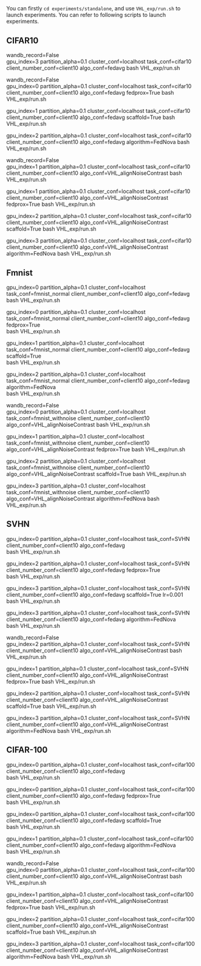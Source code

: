 
## 

You can firstly ``cd experiments/standalone``, and use ``VHL_exp/run.sh`` to launch experiments. You can refer to following scripts to launch experiments.


## CIFAR10 

wandb_record=False \
gpu_index=3 partition_alpha=0.1 cluster_conf=localhost task_conf=cifar10 client_number_conf=client10 algo_conf=fedavg   bash VHL_exp/run.sh

wandb_record=False \
gpu_index=0 partition_alpha=0.1  cluster_conf=localhost task_conf=cifar10 client_number_conf=client10 algo_conf=fedavg  fedprox=True   bash VHL_exp/run.sh

gpu_index=1 partition_alpha=0.1 cluster_conf=localhost task_conf=cifar10 client_number_conf=client10 algo_conf=fedavg scaffold=True   bash VHL_exp/run.sh

gpu_index=2 partition_alpha=0.1  cluster_conf=localhost task_conf=cifar10 client_number_conf=client10 algo_conf=fedavg  algorithm=FedNova  bash VHL_exp/run.sh


wandb_record=False \
gpu_index=1 partition_alpha=0.1 cluster_conf=localhost task_conf=cifar10 client_number_conf=client10 algo_conf=VHL_alignNoiseContrast   bash VHL_exp/run.sh

gpu_index=1 partition_alpha=0.1  cluster_conf=localhost task_conf=cifar10 client_number_conf=client10 algo_conf=VHL_alignNoiseContrast  fedprox=True   bash VHL_exp/run.sh

gpu_index=2 partition_alpha=0.1 cluster_conf=localhost task_conf=cifar10 client_number_conf=client10 algo_conf=VHL_alignNoiseContrast scaffold=True   bash VHL_exp/run.sh

gpu_index=3 partition_alpha=0.1  cluster_conf=localhost task_conf=cifar10 client_number_conf=client10 algo_conf=VHL_alignNoiseContrast  algorithm=FedNova  bash VHL_exp/run.sh


## Fmnist
gpu_index=0 partition_alpha=0.1 cluster_conf=localhost task_conf=fmnist_normal client_number_conf=client10 algo_conf=fedavg   bash VHL_exp/run.sh

gpu_index=0 partition_alpha=0.1 cluster_conf=localhost task_conf=fmnist_normal client_number_conf=client10 algo_conf=fedavg  fedprox=True \
bash VHL_exp/run.sh

gpu_index=1 partition_alpha=0.1 cluster_conf=localhost task_conf=fmnist_normal client_number_conf=client10 algo_conf=fedavg  scaffold=True \
bash VHL_exp/run.sh

gpu_index=2 partition_alpha=0.1 cluster_conf=localhost task_conf=fmnist_normal client_number_conf=client10 algo_conf=fedavg  algorithm=FedNova \
bash VHL_exp/run.sh


wandb_record=False \
gpu_index=0 partition_alpha=0.1 cluster_conf=localhost task_conf=fmnist_withnoise client_number_conf=client10 algo_conf=VHL_alignNoiseContrast   bash VHL_exp/run.sh

gpu_index=1 partition_alpha=0.1  cluster_conf=localhost task_conf=fmnist_withnoise client_number_conf=client10 algo_conf=VHL_alignNoiseContrast  fedprox=True   bash VHL_exp/run.sh

gpu_index=2 partition_alpha=0.1 cluster_conf=localhost task_conf=fmnist_withnoise client_number_conf=client10 algo_conf=VHL_alignNoiseContrast scaffold=True   bash VHL_exp/run.sh

gpu_index=3 partition_alpha=0.1  cluster_conf=localhost task_conf=fmnist_withnoise client_number_conf=client10 algo_conf=VHL_alignNoiseContrast  algorithm=FedNova  bash VHL_exp/run.sh





## SVHN

gpu_index=0 partition_alpha=0.1 cluster_conf=localhost task_conf=SVHN client_number_conf=client10 algo_conf=fedavg \
bash VHL_exp/run.sh


gpu_index=2 partition_alpha=0.1 cluster_conf=localhost task_conf=SVHN client_number_conf=client10 algo_conf=fedavg fedprox=True \
  bash VHL_exp/run.sh

gpu_index=3 partition_alpha=0.1 cluster_conf=localhost task_conf=SVHN client_number_conf=client10 algo_conf=fedavg scaffold=True lr=0.001 \
bash VHL_exp/run.sh

gpu_index=3 partition_alpha=0.1 cluster_conf=localhost task_conf=SVHN client_number_conf=client10 algo_conf=fedavg  algorithm=FedNova \
 bash VHL_exp/run.sh



wandb_record=False \
gpu_index=2 partition_alpha=0.1 cluster_conf=localhost task_conf=SVHN client_number_conf=client10 algo_conf=VHL_alignNoiseContrast   bash VHL_exp/run.sh

gpu_index=1 partition_alpha=0.1  cluster_conf=localhost task_conf=SVHN client_number_conf=client10 algo_conf=VHL_alignNoiseContrast  fedprox=True   bash VHL_exp/run.sh

gpu_index=2 partition_alpha=0.1 cluster_conf=localhost task_conf=SVHN client_number_conf=client10 algo_conf=VHL_alignNoiseContrast scaffold=True   bash VHL_exp/run.sh

gpu_index=3 partition_alpha=0.1  cluster_conf=localhost task_conf=SVHN client_number_conf=client10 algo_conf=VHL_alignNoiseContrast  algorithm=FedNova  bash VHL_exp/run.sh




## CIFAR-100


gpu_index=0 partition_alpha=0.1 cluster_conf=localhost task_conf=cifar100 client_number_conf=client10 algo_conf=fedavg \
bash VHL_exp/run.sh

gpu_index=0 partition_alpha=0.1 cluster_conf=localhost task_conf=cifar100 client_number_conf=client10 algo_conf=fedavg fedprox=True \
bash VHL_exp/run.sh


gpu_index=0 partition_alpha=0.1 cluster_conf=localhost task_conf=cifar100 client_number_conf=client10 algo_conf=fedavg scaffold=True \
bash VHL_exp/run.sh


gpu_index=1 partition_alpha=0.1 cluster_conf=localhost task_conf=cifar100 client_number_conf=client10 algo_conf=fedavg  algorithm=FedNova \
bash VHL_exp/run.sh



wandb_record=False \
gpu_index=0 partition_alpha=0.1 cluster_conf=localhost task_conf=cifar100 client_number_conf=client10 algo_conf=VHL_alignNoiseContrast   bash VHL_exp/run.sh

gpu_index=1 partition_alpha=0.1  cluster_conf=localhost task_conf=cifar100 client_number_conf=client10 algo_conf=VHL_alignNoiseContrast  fedprox=True   bash VHL_exp/run.sh

gpu_index=2 partition_alpha=0.1 cluster_conf=localhost task_conf=cifar100 client_number_conf=client10 algo_conf=VHL_alignNoiseContrast scaffold=True   bash VHL_exp/run.sh

gpu_index=3 partition_alpha=0.1  cluster_conf=localhost task_conf=cifar100 client_number_conf=client10 algo_conf=VHL_alignNoiseContrast  algorithm=FedNova  bash VHL_exp/run.sh























































